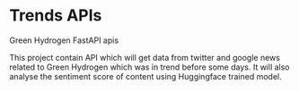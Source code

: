 # Trends APIs
Green Hydrogen FastAPI apis

This project contain API which will get data from twitter and google news related to Green Hydrogen which was in trend before some days.
It will also analyse the sentiment score of content using Huggingface trained model.


